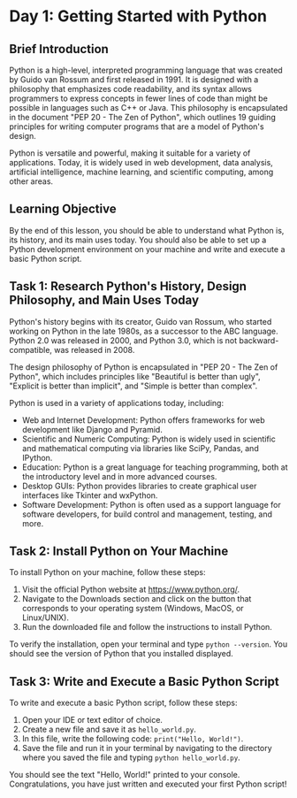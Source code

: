 # Day 1: Getting Started with Python

## Brief Introduction

Python is a high-level, interpreted programming language that was created by Guido van Rossum and first released in 1991. It is designed with a philosophy that emphasizes code readability, and its syntax allows programmers to express concepts in fewer lines of code than might be possible in languages such as C++ or Java. This philosophy is encapsulated in the document "PEP 20 - The Zen of Python", which outlines 19 guiding principles for writing computer programs that are a model of Python's design.

Python is versatile and powerful, making it suitable for a variety of applications. Today, it is widely used in web development, data analysis, artificial intelligence, machine learning, and scientific computing, among other areas.

## Learning Objective

By the end of this lesson, you should be able to understand what Python is, its history, and its main uses today. You should also be able to set up a Python development environment on your machine and write and execute a basic Python script.

## Task 1: Research Python's History, Design Philosophy, and Main Uses Today

Python's history begins with its creator, Guido van Rossum, who started working on Python in the late 1980s, as a successor to the ABC language. Python 2.0 was released in 2000, and Python 3.0, which is not backward-compatible, was released in 2008.

The design philosophy of Python is encapsulated in "PEP 20 - The Zen of Python", which includes principles like "Beautiful is better than ugly", "Explicit is better than implicit", and "Simple is better than complex".

Python is used in a variety of applications today, including:

- Web and Internet Development: Python offers frameworks for web development like Django and Pyramid.
- Scientific and Numeric Computing: Python is widely used in scientific and mathematical computing via libraries like SciPy, Pandas, and IPython.
- Education: Python is a great language for teaching programming, both at the introductory level and in more advanced courses.
- Desktop GUIs: Python provides libraries to create graphical user interfaces like Tkinter and wxPython.
- Software Development: Python is often used as a support language for software developers, for build control and management, testing, and more.

## Task 2: Install Python on Your Machine

To install Python on your machine, follow these steps:

1. Visit the official Python website at https://www.python.org/.
2. Navigate to the Downloads section and click on the button that corresponds to your operating system (Windows, MacOS, or Linux/UNIX).
3. Run the downloaded file and follow the instructions to install Python.

To verify the installation, open your terminal and type `python --version`. You should see the version of Python that you installed displayed.

## Task 3: Write and Execute a Basic Python Script

To write and execute a basic Python script, follow these steps:

1. Open your IDE or text editor of choice.
2. Create a new file and save it as `hello_world.py`.
3. In this file, write the following code: `print("Hello, World!")`.
4. Save the file and run it in your terminal by navigating to the directory where you saved the file and typing `python hello_world.py`.

You should see the text "Hello, World!" printed to your console. Congratulations, you have just written and executed your first Python script!